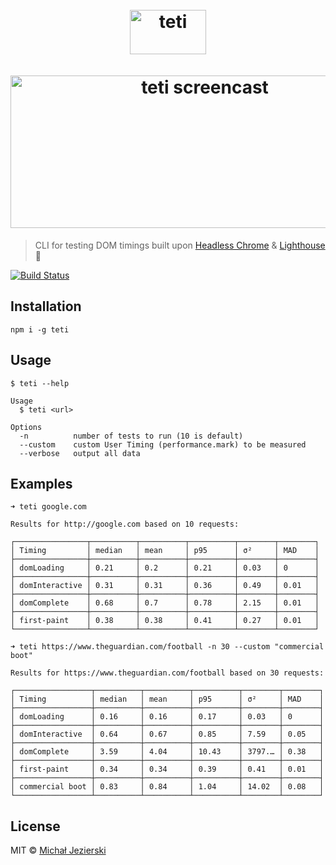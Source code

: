 <h1 align="center">
    <br>
    <img width=122 height=71 src="https://raw.githubusercontent.com/msn0/teti/master/teti.png" alt="teti" />
    <br>
    <br>
	<img width=606 height=244 src="https://raw.githubusercontent.com/msn0/teti/master/screencast.gif" alt="teti screencast" />
	<br>
</h1>

> CLI for testing DOM timings built upon [Headless Chrome](https://developers.google.com/web/updates/2017/04/headless-chrome) & [Lighthouse](https://github.com/GoogleChrome/lighthouse) 💜

[![Build Status](https://travis-ci.org/msn0/teti.svg?branch=master)](http://travis-ci.org/msn0/teti)

## Installation

```
npm i -g teti
```

## Usage

```
$ teti --help

Usage
  $ teti <url>

Options
  -n          number of tests to run (10 is default)
  --custom    custom User Timing (performance.mark) to be measured
  --verbose   output all data
```

## Examples

```
➜ teti google.com

Results for http://google.com based on 10 requests:

┌────────────────┬──────────┬──────────┬──────────┬────────┬────────┐
│ Timing         │ median   │ mean     │ p95      │ σ²     │ MAD    │
├────────────────┼──────────┼──────────┼──────────┼────────┼────────┤
│ domLoading     │ 0.21     │ 0.2      │ 0.21     │ 0.03   │ 0      │
├────────────────┼──────────┼──────────┼──────────┼────────┼────────┤
│ domInteractive │ 0.31     │ 0.31     │ 0.36     │ 0.49   │ 0.01   │
├────────────────┼──────────┼──────────┼──────────┼────────┼────────┤
│ domComplete    │ 0.68     │ 0.7      │ 0.78     │ 2.15   │ 0.01   │
├────────────────┼──────────┼──────────┼──────────┼────────┼────────┤
│ first-paint    │ 0.38     │ 0.38     │ 0.41     │ 0.27   │ 0.01   │
└────────────────┴──────────┴──────────┴──────────┴────────┴────────┘
```

```
➜ teti https://www.theguardian.com/football -n 30 --custom "commercial boot"

Results for https://www.theguardian.com/football based on 30 requests:

┌─────────────────┬──────────┬──────────┬──────────┬────────┬────────┐
│ Timing          │ median   │ mean     │ p95      │ σ²     │ MAD    │
├─────────────────┼──────────┼──────────┼──────────┼────────┼────────┤
│ domLoading      │ 0.16     │ 0.16     │ 0.17     │ 0.03   │ 0      │
├─────────────────┼──────────┼──────────┼──────────┼────────┼────────┤
│ domInteractive  │ 0.64     │ 0.67     │ 0.85     │ 7.59   │ 0.05   │
├─────────────────┼──────────┼──────────┼──────────┼────────┼────────┤
│ domComplete     │ 3.59     │ 4.04     │ 10.43    │ 3797.… │ 0.38   │
├─────────────────┼──────────┼──────────┼──────────┼────────┼────────┤
│ first-paint     │ 0.34     │ 0.34     │ 0.39     │ 0.41   │ 0.01   │
├─────────────────┼──────────┼──────────┼──────────┼────────┼────────┤
│ commercial boot │ 0.83     │ 0.84     │ 1.04     │ 14.02  │ 0.08   │
└─────────────────┴──────────┴──────────┴──────────┴────────┴────────┘
```

## License

MIT &copy; [Michał Jezierski](https://github.com/msn0)
